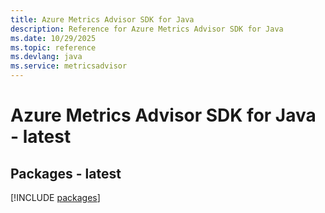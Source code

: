 ```yaml
---
title: Azure Metrics Advisor SDK for Java
description: Reference for Azure Metrics Advisor SDK for Java
ms.date: 10/29/2025
ms.topic: reference
ms.devlang: java
ms.service: metricsadvisor
---
```

# Azure Metrics Advisor SDK for Java - latest
## Packages - latest
[!INCLUDE [packages](metrics-advisor-index.md)]